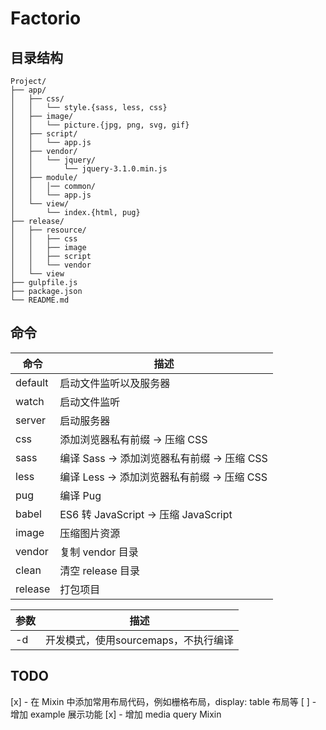 # Factorio

## 目录结构

```
Project/
├── app/
│   ├── css/
│   │   └── style.{sass, less, css}
│   ├── image/
│   │   └── picture.{jpg, png, svg, gif}
│   ├── script/
│   │   └── app.js
│   ├── vendor/
│   │   └── jquery/
│   │       └── jquery-3.1.0.min.js
│   ├── module/
│   │   │── common/
│   │   └── app.js
│   └── view/
│       └── index.{html, pug}
├── release/
│   ├── resource/
│   │   ├── css
│   │   ├── image
│   │   ├── script
│   │   └── vendor
│   └── view
├── gulpfile.js
├── package.json
└── README.md
```

## 命令

| 命令    | 描述                                        |
| ---     | ---                                         |
| default | 启动文件监听以及服务器                      |
| watch   | 启动文件监听                                |
| server  | 启动服务器                                  |
| css     | 添加浏览器私有前缀 -> 压缩 CSS              |
| sass    | 编译 Sass -> 添加浏览器私有前缀 -> 压缩 CSS |
| less    | 编译 Less -> 添加浏览器私有前缀 -> 压缩 CSS |
| pug     | 编译 Pug                                    |
| babel   | ES6 转 JavaScript -> 压缩 JavaScript        |
| image   | 压缩图片资源                                |
| vendor  | 复制 vendor 目录                            |
| clean   | 清空 release 目录                           |
| release | 打包项目                                    |

| 参数 | 描述                                 |
| ---  | ---                                  |
| -d   | 开发模式，使用sourcemaps，不执行编译 |

## TODO

[x] - 在 Mixin 中添加常用布局代码，例如栅格布局，display: table 布局等
[ ] - 增加 example 展示功能
[x] - 增加 media query Mixin
